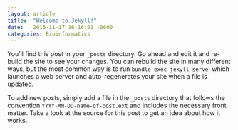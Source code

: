 ```yaml
---
layout: article
title:  "Welcome to Jekyll!"
date:   2015-11-17 16:16:01 -0600
categories: Bioinformatics 
---
```


You’ll find this post in your `_posts` directory. Go ahead and edit it and
re-build the site to see your changes. You can rebuild the site in many
different ways, but the most common way is to run `bundle exec jekyll serve`,
which launches a web server and auto-regenerates your site when a file is
updated.

To add new posts, simply add a file in the `_posts` directory that follows the
convention `YYYY-MM-DD-name-of-post.ext` and includes the necessary front
matter. Take a look at the source for this post to get an idea about how it
works.


